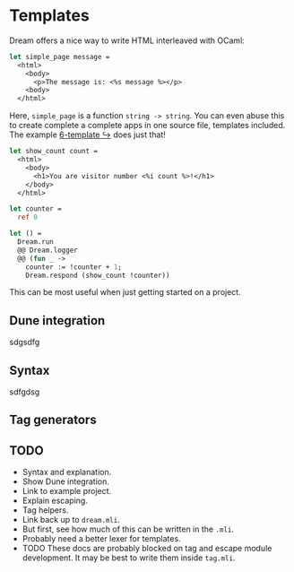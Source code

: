 # Templates

Dream offers a nice way to write HTML interleaved with OCaml:

```ocaml
let simple_page message =
  <html>
    <body>
      <p>The message is: <%s message %></p>
    <body>
  </html>
```

Here, `simple_page` is a function `string -> string`. You can even abuse this to create complete a complete apps in one source file, templates included. The example [6-template ↪][example] does just that!

[example]: https://github.com/aantron/dream/tree/master/example/6-template

```ocaml
let show_count count =
  <html>
    <body>
      <h1>You are visitor number <%i count %>!</h1>
    </body>
  </html>

let counter =
  ref 0

let () =
  Dream.run
  @@ Dream.logger
  @@ (fun _ ->
    counter := !counter + 1;
    Dream.respond (show_count !counter))
```

This can be most useful when just getting started on a project.

## Dune integration

sdgsdfg

## Syntax

sdfgdsg

## Tag generators


## TODO

- Syntax and explanation.
- Show Dune integration.
- Link to example project.
- Explain escaping.
- Tag helpers.
- Link back up to `dream.mli`.
- But first, see how much of this can be written in the `.mli`.
- Probably need a better lexer for templates.
- TODO These docs are probably blocked on tag and escape module development. It may be best to write them inside `tag.mli`.
